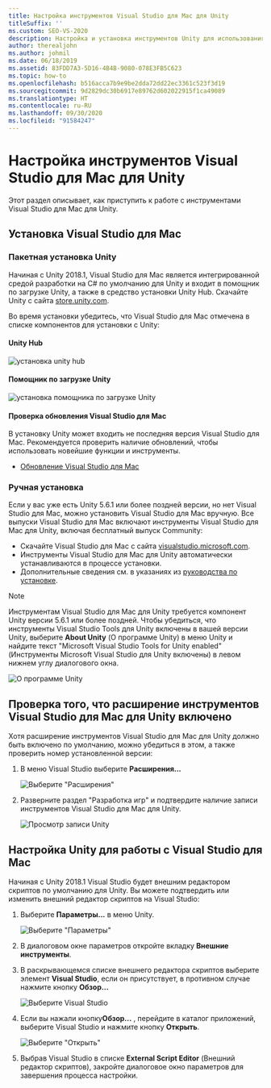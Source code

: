 ```yaml
---
title: Настройка инструментов Visual Studio для Mac для Unity
titleSuffix: ''
ms.custom: SEO-VS-2020
description: Настройка и установка инструментов Unity для использования в Visual Studio для Mac
author: therealjohn
ms.author: johmil
ms.date: 06/18/2019
ms.assetid: 83FDD7A3-5D16-4B4B-9080-078E3FB5C623
ms.topic: how-to
ms.openlocfilehash: b516acca7b9e9be2dda72dd22ec3361c523f3d19
ms.sourcegitcommit: 9d2829dc30b6917e89762d602022915f1ca49089
ms.translationtype: HT
ms.contentlocale: ru-RU
ms.lasthandoff: 09/30/2020
ms.locfileid: "91584247"
---
```

# <a name="set-up-visual-studio-for-mac-tools-for-unity"></a>Настройка инструментов Visual Studio для Mac для Unity

Этот раздел описывает, как приступить к работе с инструментами Visual Studio для Mac для Unity.

## <a name="install-visual-studio-for-mac"></a>Установка Visual Studio для Mac

### <a name="unity-bundled-installation"></a>Пакетная установка Unity

Начиная с Unity 2018.1, Visual Studio для Mac является интегрированной средой разработки на C# по умолчанию для Unity и входит в помощник по загрузке Unity, а также в средство установки Unity Hub. Скачайте Unity с сайта [store.unity.com](https://store.unity.com/).

Во время установки убедитесь, что Visual Studio для Mac отмечена в списке компонентов для установки с Unity:

#### <a name="unity-hub"></a>Unity Hub

![установка unity hub](media/setup-vsmac-tools-unity-image7.png)

#### <a name="unity-download-assistant"></a>Помощник по загрузке Unity

![установка помощника по загрузке Unity](media/setup-vsmac-tools-unity-image8.png)

#### <a name="check-for-updates-to-visual-studio-for-mac"></a>Проверка обновления Visual Studio для Mac

В установку Unity может входить не последняя версия Visual Studio для Mac. Рекомендуется проверить наличие обновлений, чтобы использовать новейшие функции и инструменты.

* [Обновление Visual Studio для Mac](update.md)

### <a name="manual-installation"></a>Ручная установка

Если у вас уже есть Unity 5.6.1 или более поздней версии, но нет Visual Studio для Mac, можно установить Visual Studio для Mac вручную. Все выпуски Visual Studio для Mac включают инструменты Visual Studio для Mac для Unity, включая бесплатный выпуск Community:

* Скачайте Visual Studio для Mac с сайта [visualstudio.microsoft.com](https://visualstudio.microsoft.com/).
* Инструменты Visual Studio для Mac для Unity автоматически устанавливаются в процессе установки.
* Дополнительные сведения см. в указаниях из [руководства по установке](./installation.md).

> [!NOTE]
> Инструментам Visual Studio для Mac для Unity требуется компонент Unity версии 5.6.1 или более поздней. Чтобы убедиться, что инструменты Visual Studio Tools для Unity включены в вашей версии Unity, выберите **About Unity** (О программе Unity) в меню Unity и найдите текст "Microsoft Visual Studio Tools for Unity enabled" (Инструменты Microsoft Visual Studio для Unity включены) в левом нижнем углу диалогового окна.
>
> ![О программе Unity](media/setup-vsmac-tools-unity-image3.png)

## <a name="confirm-that-the-visual-studio-for-mac-tools-for-unity-extension-is-enabled"></a>Проверка того, что расширение инструментов Visual Studio для Mac для Unity включено

Хотя расширение инструментов Visual Studio для Mac для Unity должно быть включено по умолчанию, можно убедиться в этом, а также проверить номер установленной версии:

1. В меню Visual Studio выберите **Расширения...**

   ![Выберите "Расширения"](media/setup-vsmac-tools-unity-image1.png)

2. Разверните раздел "Разработка игр" и подтвердите наличие записи инструментов Visual Studio для Mac для Unity.

   ![Просмотр записи Unity](media/setup-vsmac-tools-unity-image2.png)

## <a name="configure-unity-for-use-with-visual-studio-for-mac"></a>Настройка Unity для работы с Visual Studio для Mac

Начиная с Unity 2018.1 Visual Studio будет внешним редактором скриптов по умолчанию для Unity. Вы можете подтвердить или изменить внешний редактор скриптов на Visual Studio:

1. Выберите **Параметры...**  в меню Unity.

   ![Выберите "Параметры"](media/setup-vsmac-tools-unity-image4.png)

2. В диалоговом окне параметров откройте вкладку **Внешние инструменты**.

3. В раскрывающемся списке внешнего редактора скриптов выберите элемент **Visual Studio**, если он присутствует, в противном случае нажмите кнопку **Обзор...**

   ![Выберите Visual Studio](media/setup-vsmac-tools-unity-image5.png)

4. Если вы нажали кнопку**Обзор...** , перейдите в каталог приложений, выберите Visual Studio и нажмите кнопку **Открыть**.

   ![Выберите "Открыть"](media/setup-vsmac-tools-unity-image6.png)

5. Выбрав Visual Studio в списке **External Script Editor** (Внешний редактор скриптов), закройте диалоговое окно параметров для завершения процесса настройки.